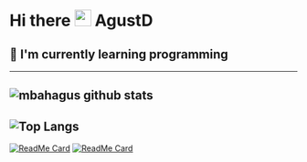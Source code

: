 # Hi there <img src="https://github.com/TheDudeThatCode/TheDudeThatCode/blob/master/Assets/Hi.gif" width="29px"> AgustD
## 🌱 I'm currently learning programming
---
![mbahagus github stats](https://github-readme-stats.vercel.app/api?username=mbahagus&cache_seconds=2000&show_owner=true)
---
![Top Langs](https://github-readme-stats.vercel.app/api/top-langs/?username=mbahagus&cache_seconds=2000&layout=compact)
---
[![ReadMe Card](https://github-readme-stats.vercel.app/api/pin/?username=mbahagus&repo=Rest-API-Node.js&cache_seconds=2000)](https://github.com/mbahagus/Rest-API-Node.js)
[![ReadMe Card](https://github-readme-stats.vercel.app/api/pin/?username=mbahagus&repo=Rest-API-Python&cache_seconds=2000)](https://github.com/mbahagus/Rest-API-Python)

<!--
**mbahagus/mbahagus** is a ✨ _special_ ✨ repository because its `README.md` (this file) appears on your GitHub profile.

Here are some ideas to get you started:

- 🔭 I’m currently working on ...
- 🌱 I’m currently learning ...
- 👯 I’m looking to collaborate on ...
- 🤔 I’m looking for help with ...
- 💬 Ask me about ...
- 📫 How to reach me: ...
- 😄 Pronouns: ...
- ⚡ Fun fact: ...
-->
